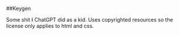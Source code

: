 ##Keygen

Some shit ~~I~~ ChatGPT did as a kid. Uses copyrighted resources so the license only applies to html and css.